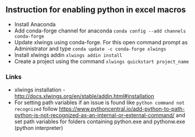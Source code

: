 ## Instruction for enabling python in excel macros
* Install Anaconda
* Add conda-forge channel for anaconda ```conda config --add channels conda-forge```
* Update xlwings using conda-forge. For this open command prompt as Administrator and type ```conda update -c conda-forge xlwings```
* Install xlwings addin ```xlwings addin install```
* Create a project using the command ```xlwings quickstart project_name```


### Links
* xlwings installation - http://docs.xlwings.org/en/stable/addin.html#installation
* For setting path variables if an issue is found like ```python command not recognized``` follow https://www.pythoncentral.io/add-python-to-path-python-is-not-recognized-as-an-internal-or-external-command/ and set path variables for folders containing python.exe and pythonw.exe (python interpreter)